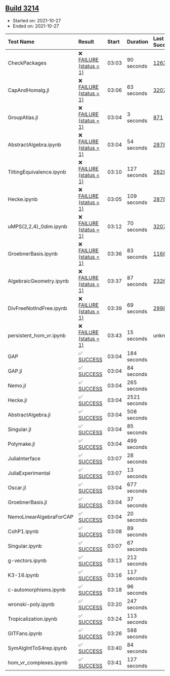## [Build 3214](https://oscarci.mathematik.uni-kl.de/job/oscar-stable/3214/)

* Started on: 2021-10-27
* Ended on: 2021-10-27

| Test Name    | Result | Start | Duration | Last Success | First Failure |
|:-------------|:-------|:------|:---------|:-------------|:--------------|
| CheckPackages | ❌ [FAILURE (status = 1)](https://oscarci.mathematik.uni-kl.de/job/oscar-stable/3214/artifact/logs/build-3214/CheckPackages.log) | 03:03 | 90 seconds | [1263](https://oscarci.mathematik.uni-kl.de/job/oscar-stable/1263/) | [1264](https://oscarci.mathematik.uni-kl.de/job/oscar-stable/1264/) |
| CapAndHomalg.jl | ❌ [FAILURE (status = 1)](https://oscarci.mathematik.uni-kl.de/job/oscar-stable/3214/artifact/logs/build-3214/CapAndHomalg.jl.log) | 03:06 | 63 seconds | [3207](https://oscarci.mathematik.uni-kl.de/job/oscar-stable/3207/) | [3208](https://oscarci.mathematik.uni-kl.de/job/oscar-stable/3208/) |
| GroupAtlas.jl | ❌ [FAILURE (status = 1)](https://oscarci.mathematik.uni-kl.de/job/oscar-stable/3214/artifact/logs/build-3214/GroupAtlas.jl.log) | 03:04 | 3 seconds | [871](https://oscarci.mathematik.uni-kl.de/job/oscar-stable/871/) | [872](https://oscarci.mathematik.uni-kl.de/job/oscar-stable/872/) |
| AbstractAlgebra.ipynb | ❌ [FAILURE (status = 1)](https://oscarci.mathematik.uni-kl.de/job/oscar-stable/3214/artifact/logs/build-3214/AbstractAlgebra.ipynb.log) | 03:04 | 54 seconds | [2878](https://oscarci.mathematik.uni-kl.de/job/oscar-stable/2878/) | [2879](https://oscarci.mathematik.uni-kl.de/job/oscar-stable/2879/) |
| TiltingEquivalence.ipynb | ❌ [FAILURE (status = 1)](https://oscarci.mathematik.uni-kl.de/job/oscar-stable/3214/artifact/logs/build-3214/TiltingEquivalence.ipynb.log) | 03:10 | 127 seconds | [2629](https://oscarci.mathematik.uni-kl.de/job/oscar-stable/2629/) | [2630](https://oscarci.mathematik.uni-kl.de/job/oscar-stable/2630/) |
| Hecke.ipynb | ❌ [FAILURE (status = 1)](https://oscarci.mathematik.uni-kl.de/job/oscar-stable/3214/artifact/logs/build-3214/Hecke.ipynb.log) | 03:05 | 109 seconds | [2878](https://oscarci.mathematik.uni-kl.de/job/oscar-stable/2878/) | [2879](https://oscarci.mathematik.uni-kl.de/job/oscar-stable/2879/) |
| uMPS(2,2,4)_0dim.ipynb | ❌ [FAILURE (status = 1)](https://oscarci.mathematik.uni-kl.de/job/oscar-stable/3214/artifact/logs/build-3214/uMPS-2-2-4-_0dim.ipynb.log) | 03:12 | 70 seconds | [3207](https://oscarci.mathematik.uni-kl.de/job/oscar-stable/3207/) | [3208](https://oscarci.mathematik.uni-kl.de/job/oscar-stable/3208/) |
| GroebnerBasis.ipynb | ❌ [FAILURE (status = 1)](https://oscarci.mathematik.uni-kl.de/job/oscar-stable/3214/artifact/logs/build-3214/GroebnerBasis.ipynb.log) | 03:36 | 83 seconds | [1168](https://oscarci.mathematik.uni-kl.de/job/oscar-stable/1168/) | [1169](https://oscarci.mathematik.uni-kl.de/job/oscar-stable/1169/) |
| AlgebraicGeometry.ipynb | ❌ [FAILURE (status = 1)](https://oscarci.mathematik.uni-kl.de/job/oscar-stable/3214/artifact/logs/build-3214/AlgebraicGeometry.ipynb.log) | 03:37 | 87 seconds | [2326](https://oscarci.mathematik.uni-kl.de/job/oscar-stable/2326/) | [2327](https://oscarci.mathematik.uni-kl.de/job/oscar-stable/2327/) |
| DivFreeNotIndFree.ipynb | ❌ [FAILURE (status = 1)](https://oscarci.mathematik.uni-kl.de/job/oscar-stable/3214/artifact/logs/build-3214/DivFreeNotIndFree.ipynb.log) | 03:39 | 69 seconds | [2998](https://oscarci.mathematik.uni-kl.de/job/oscar-stable/2998/) | [2999](https://oscarci.mathematik.uni-kl.de/job/oscar-stable/2999/) |
| persistent_hom_vr.ipynb | ❌ [FAILURE (status = 1)](https://oscarci.mathematik.uni-kl.de/job/oscar-stable/3214/artifact/logs/build-3214/persistent_hom_vr.ipynb.log) | 03:43 | 15 seconds | unknown | unknown |
| GAP | ✅ [SUCCESS](https://oscarci.mathematik.uni-kl.de/job/oscar-stable/3214/artifact/logs/build-3214/GAP.log) | 03:04 | 184 seconds |  |  |
| GAP.jl | ✅ [SUCCESS](https://oscarci.mathematik.uni-kl.de/job/oscar-stable/3214/artifact/logs/build-3214/GAP.jl.log) | 03:04 | 84 seconds |  |  |
| Nemo.jl | ✅ [SUCCESS](https://oscarci.mathematik.uni-kl.de/job/oscar-stable/3214/artifact/logs/build-3214/Nemo.jl.log) | 03:04 | 265 seconds |  |  |
| Hecke.jl | ✅ [SUCCESS](https://oscarci.mathematik.uni-kl.de/job/oscar-stable/3214/artifact/logs/build-3214/Hecke.jl.log) | 03:04 | 2521 seconds |  |  |
| AbstractAlgebra.jl | ✅ [SUCCESS](https://oscarci.mathematik.uni-kl.de/job/oscar-stable/3214/artifact/logs/build-3214/AbstractAlgebra.jl.log) | 03:04 | 508 seconds |  |  |
| Singular.jl | ✅ [SUCCESS](https://oscarci.mathematik.uni-kl.de/job/oscar-stable/3214/artifact/logs/build-3214/Singular.jl.log) | 03:04 | 85 seconds |  |  |
| Polymake.jl | ✅ [SUCCESS](https://oscarci.mathematik.uni-kl.de/job/oscar-stable/3214/artifact/logs/build-3214/Polymake.jl.log) | 03:04 | 499 seconds |  |  |
| JuliaInterface | ✅ [SUCCESS](https://oscarci.mathematik.uni-kl.de/job/oscar-stable/3214/artifact/logs/build-3214/JuliaInterface.log) | 03:07 | 28 seconds |  |  |
| JuliaExperimental | ✅ [SUCCESS](https://oscarci.mathematik.uni-kl.de/job/oscar-stable/3214/artifact/logs/build-3214/JuliaExperimental.log) | 03:07 | 13 seconds |  |  |
| Oscar.jl | ✅ [SUCCESS](https://oscarci.mathematik.uni-kl.de/job/oscar-stable/3214/artifact/logs/build-3214/Oscar.jl.log) | 03:04 | 677 seconds |  |  |
| GroebnerBasis.jl | ✅ [SUCCESS](https://oscarci.mathematik.uni-kl.de/job/oscar-stable/3214/artifact/logs/build-3214/GroebnerBasis.jl.log) | 03:04 | 37 seconds |  |  |
| NemoLinearAlgebraForCAP | ✅ [SUCCESS](https://oscarci.mathematik.uni-kl.de/job/oscar-stable/3214/artifact/logs/build-3214/NemoLinearAlgebraForCAP.log) | 03:04 | 20 seconds |  |  |
| CohP1.ipynb | ✅ [SUCCESS](https://oscarci.mathematik.uni-kl.de/job/oscar-stable/3214/artifact/logs/build-3214/CohP1.ipynb.log) | 03:08 | 89 seconds |  |  |
| Singular.ipynb | ✅ [SUCCESS](https://oscarci.mathematik.uni-kl.de/job/oscar-stable/3214/artifact/logs/build-3214/Singular.ipynb.log) | 03:07 | 67 seconds |  |  |
| g-vectors.ipynb | ✅ [SUCCESS](https://oscarci.mathematik.uni-kl.de/job/oscar-stable/3214/artifact/logs/build-3214/g-vectors.ipynb.log) | 03:13 | 212 seconds |  |  |
| K3-16.ipynb | ✅ [SUCCESS](https://oscarci.mathematik.uni-kl.de/job/oscar-stable/3214/artifact/logs/build-3214/K3-16.ipynb.log) | 03:16 | 117 seconds |  |  |
| c-automorphisms.ipynb | ✅ [SUCCESS](https://oscarci.mathematik.uni-kl.de/job/oscar-stable/3214/artifact/logs/build-3214/c-automorphisms.ipynb.log) | 03:18 | 96 seconds |  |  |
| wronski-poly.ipynb | ✅ [SUCCESS](https://oscarci.mathematik.uni-kl.de/job/oscar-stable/3214/artifact/logs/build-3214/wronski-poly.ipynb.log) | 03:20 | 247 seconds |  |  |
| Tropicalization.ipynb | ✅ [SUCCESS](https://oscarci.mathematik.uni-kl.de/job/oscar-stable/3214/artifact/logs/build-3214/Tropicalization.ipynb.log) | 03:24 | 113 seconds |  |  |
| GITFans.ipynb | ✅ [SUCCESS](https://oscarci.mathematik.uni-kl.de/job/oscar-stable/3214/artifact/logs/build-3214/GITFans.ipynb.log) | 03:26 | 588 seconds |  |  |
| SymAlgIntToS4rep.ipynb | ✅ [SUCCESS](https://oscarci.mathematik.uni-kl.de/job/oscar-stable/3214/artifact/logs/build-3214/SymAlgIntToS4rep.ipynb.log) | 03:40 | 84 seconds |  |  |
| hom_vr_complexes.ipynb | ✅ [SUCCESS](https://oscarci.mathematik.uni-kl.de/job/oscar-stable/3214/artifact/logs/build-3214/hom_vr_complexes.ipynb.log) | 03:41 | 127 seconds |  |  |
